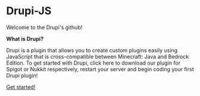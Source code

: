 # Drupi-JS
Welcome to the Drupi's github!

**What is Drupi?**

Drupi is a plugin that allows you to create custom plugins easily using JavaScript that is cross-compatible between Minecraft: Java and Bedrock Edition. To get started with Drupi, click here to download our plugin for Spigot or Nukkit respectively, restart your server and begin coding your first Drupi plugin!

[Get started!](https://github.com/drupijs/Drupi-JS/wiki/Getting-Started)
